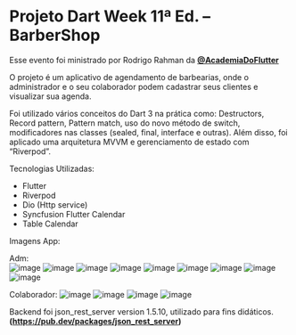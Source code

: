 # Projeto Dart Week 11ª Ed. – BarberShop

Esse evento foi ministrado por Rodrigo Rahman da **[@AcademiaDoFlutter](https://academiadoflutter.com.br/)**
 
O projeto é um aplicativo de agendamento de barbearias, onde o administrador e o seu colaborador podem cadastrar seus clientes e visualizar sua agenda.<br/>

Foi utilizado vários conceitos do Dart 3 na prática como: Destructors, Record pattern, Pattern match, uso do novo método de switch, modificadores nas classes (sealed, final, interface e outras). Além disso, foi aplicado uma arquitetura MVVM e gerenciamento de estado com “Riverpod”.<br/>

Tecnologias Utilizadas: <br/>
* Flutter
* Riverpod
* Dio (Http service)
* Syncfusion Flutter Calendar
* Table Calendar


Imagens App: <br/>

Adm: <br/>
![image](https://github.com/laerthnardelli/dw-barber-shop-flutter/assets/54412289/ad596731-78b6-4682-8f35-59ec58bd6425)
![image](https://github.com/laerthnardelli/dw-barber-shop-flutter/assets/54412289/c6325e41-1512-496a-b73d-97196c4e9e52)
![image](https://github.com/laerthnardelli/dw-barber-shop-flutter/assets/54412289/d08cccfa-29be-4622-8dec-641f342b4a2a)
![image](https://github.com/laerthnardelli/dw-barber-shop-flutter/assets/54412289/19733a1b-574d-4bb7-9caf-a3e0bb2dbc91)
![image](https://github.com/laerthnardelli/dw-barber-shop-flutter/assets/54412289/d2a4996c-b073-43ec-8eef-59a68aa37768)
![image](https://github.com/laerthnardelli/dw-barber-shop-flutter/assets/54412289/814e36de-a291-42b2-8bb6-b9b81ddd760e)
![image](https://github.com/laerthnardelli/dw-barber-shop-flutter/assets/54412289/c83ffe0e-8c8c-49be-9c0f-4f591b9f72d6)
![image](https://github.com/laerthnardelli/dw-barber-shop-flutter/assets/54412289/b765acf8-ce93-4aa8-88e4-2a74c6ba872c)
![image](https://github.com/laerthnardelli/dw-barber-shop-flutter/assets/54412289/d38be56d-2a3e-4d7b-b2d0-8464525ed81a) <br/>


Colaborador:
![image](https://github.com/laerthnardelli/dw-barber-shop-flutter/assets/54412289/c940351d-e4f6-415e-bcf7-4a9635d4d221)
![image](https://github.com/laerthnardelli/dw-barber-shop-flutter/assets/54412289/ffb942bc-ca8f-48c5-b022-4f42bff40fda)
![image](https://github.com/laerthnardelli/dw-barber-shop-flutter/assets/54412289/0705a234-4d3e-4dd1-9b34-c3e05d9d88b3)
![image](https://github.com/laerthnardelli/dw-barber-shop-flutter/assets/54412289/1e9d5e31-c6e4-453a-a93e-be713ca2f52a) <br/>



Backend foi json_rest_server version 1.5.10, utilizado para fins didáticos. **(https://pub.dev/packages/json_rest_server)**


